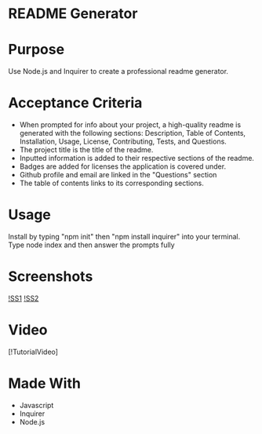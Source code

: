 # README Generator

# Purpose
Use Node.js and Inquirer to create a professional readme generator.

# Acceptance Criteria
- When prompted for info about your project, a high-quality readme is generated with the following sections: Description, Table of Contents, Installation, Usage, License, Contributing, Tests, and Questions.
- The project title is the title of the readme.
- Inputted information is added to their respective sections of the readme.
- Badges are added for licenses the application is covered under.
- Github profile and email are linked in the "Questions" section
- The table of contents links to its corresponding sections. 

# Usage
Install by typing "npm init" then "npm install inquirer" into your terminal.
Type node index and then answer the prompts fully

# Screenshots
[!SS1](https://github.com/danielle-gan/readme-generator/blob/main/Develop/assets/images/terminal-prompt-SS.PNG)
[!SS2](https://github.com/danielle-gan/readme-generator/blob/main/Develop/assets/images/markdown-SS.PNG)

# Video 
[!TutorialVideo]

# Made With
- Javascript
- Inquirer
- Node.js 
